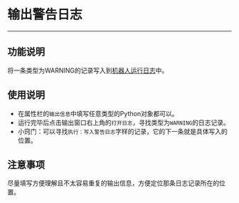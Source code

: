 # 输出警告日志
---
## 功能说明
将一条类型为WARNING的记录写入到[机器人运行日志](../../2.4.md)中。

## 使用说明
* 在属性栏的`输出信息`中填写任意类型的Python对象都可以。
* 运行完毕后点击输出窗口右上角的`打开日志`，寻找类型为`WARNING`的日志记录。
* 小窍门：可以寻找`执行：写入警告日志`字样的记录，它的下一条就是具体写入的位置。

## 注意事项
尽量填写方便理解且不太容易重复的输出信息，方便定位那条日志记录所在的位置。